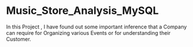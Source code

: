 
# Music_Store_Analysis_MySQL
In this Project , I have found out some important inference that a Company can require for Organizing various Events  or for understanding their Customer.
